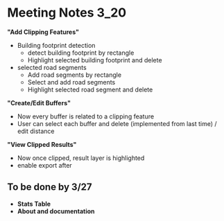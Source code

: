 # Meeting Notes 3_20

**"Add Clipping Features"**

- Building footprint detection
  - detect building footprint by rectangle
  - Highlight selected building footprint and delete
- selected road segments
  - Add road segments by rectangle
  - Select and add road segments
  - Highlight selected road segment and delete

**"Create/Edit Buffers"**

- Now every buffer is related to a clipping feature
- User can select each buffer and delete (implemented from last time) / edit distance

**"View Clipped Results"**

- Now once clipped, result layer is highlighted
- enable export after 



## To be done by 3/27

- **Stats Table**
- **About and documentation**

